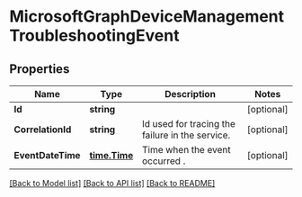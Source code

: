 # MicrosoftGraphDeviceManagementTroubleshootingEvent

## Properties

Name | Type | Description | Notes
------------ | ------------- | ------------- | -------------
**Id** | **string** |  | [optional] 
**CorrelationId** | **string** | Id used for tracing the failure in the service. | [optional] 
**EventDateTime** | [**time.Time**](time.Time.md) | Time when the event occurred . | [optional] 

[[Back to Model list]](../README.md#documentation-for-models) [[Back to API list]](../README.md#documentation-for-api-endpoints) [[Back to README]](../README.md)


